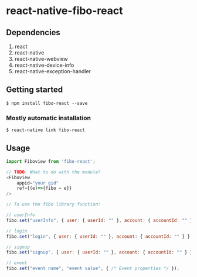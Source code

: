 # react-native-fibo-react

## Dependencies
1. react
2. react-native
3. react-native-webview
4. react-native-device-info
5. react-native-exception-handler

## Getting started

`$ npm install fibo-react --save`

### Mostly automatic installation

`$ react-native link fibo-react`

## Usage
```javascript
import Fiboview from 'fibo-react';

// TODO: What to do with the module?
<Fiboview
    appid="your gid"
    ref={(e)=>{fibo = e}}
/>

// To use the fibo library function:

// userInfo
fibo.set("userInfo", { user: { userId: "" }, account: { accountId: "" } });

// login
fibo.set("login", { user: { userId: "" }, account: { accountId: "" } });

// signup
fibo.set("signup", { user: { userId: "" }, account: { accountId: "" } });

// event
fibo.set("event name", "event value", { /* Event properties */ });
```